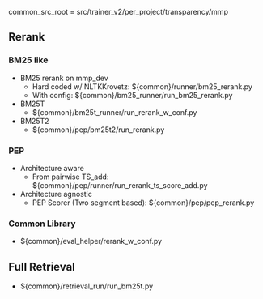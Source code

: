 
common_src_root = src/trainer_v2/per_project/transparency/mmp

## Rerank

### BM25 like

* BM25 rerank on mmp_dev
  * Hard coded w/ NLTKKrovetz: ${common}/runner/bm25_rerank.py
  * With config: ${common}/bm25_runner/run_bm25_rerank.py
* BM25T
  * ${common}/bm25t_runner/run_rerank_w_conf.py
* BM25T2
  * ${common}/pep/bm25t2/run_rerank.py

### PEP

* Architecture aware
  * From pairwise TS_add: ${common}/pep/runner/run_rerank_ts_score_add.py
* Architecture agnostic
  * PEP Scorer (Two segment based): ${common}/pep/pep_rerank.py


### Common Library
* ${common}/eval_helper/rerank_w_conf.py




## Full Retrieval

* ${common}/retrieval_run/run_bm25t.py